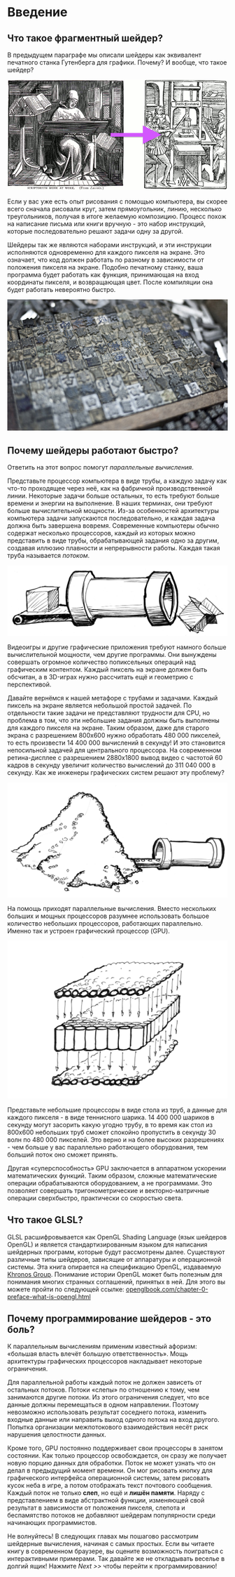 # Введение
## Что такое фрагментный шейдер?

В предыдущем параграфе мы описали шейдеры как эквивалент печатного станка Гутенберга для графики. Почему? И вообще, что такое шейдер?

![Слева: буква за буквой (монах-переписчик за работой, Вильям Блэйдс, 1891). Справа: страница за страницей (печатный станок, Ролт-Уилер, 1920).](print.png)

Если у вас уже есть опыт рисования с помощью компьютера, вы скорее всего сначала рисовали круг, затем прямоугольник, линию, несколько треугольников, получая в итоге желаемую композицию. Процесс похож на написание письма или книги вручную - это набор инструкций, которые последовательно решают задачи одну за другой.

Шейдеры так же являются наборами инструкций, и эти инструкции исполняются одновременно для каждого пикселя на экране. Это означает, что код должен работать по разному в зависимости от положения пикселя на экране. Подобно печатному станку, ваша программа будет работать как функция, принимающая на вход координаты пикселя, и возвращающая цвет. После компиляции она будет работать невероятно быстро.

![Китайский наборный шрифт](typepress.jpg)

## Почему шейдеры работают быстро?

Ответить на этот вопрос помогут *параллельные вычисления*.

Представьте процессор компьютера в виде трубы, а каждую задачу как что-то проходящее через неё, как на фабричной производственной линии. Некоторые задачи больше остальных, то есть требуют больше времени и энергии на выполнение. В наших терминах, они требуют больше вычислительной мощности. Из-за особенностей архитектуры компьютера задачи запускаются последовательно, и каждая задача должна быть завершена вовремя. Современные компьютеры обычно содержат несколько процессоров, каждый из которых можно представить в виде трубы, обрабатывающей задания одно за другим, создавая иллюзию плавности и непрерывности работы. Каждая такая труба называется *потоком*.

![Центральный процессор](00.jpeg)

Видеоигры и другие графические приложения требуют намного больше вычислительной мощности, чем другие программы. Они вынуждены совершать огромное количество попиксельных операций над графическим контентом. Каждый пиксель на экране должен быть обсчитан, а в 3D-играх нужно рассчитать ещё и геометрию с перспективой.

Давайте вернёмся к нашей метафоре с трубами и задачами. Каждый пиксель на экране является небольшой простой задачей. По отдельности такие задачи не представляют трудности для CPU, но проблема в том, что эти небольшие задания должны быть выполнены для каждого пикселя на экране. Таким образом, даже для старого экрана с разрешением 800х600 нужно обработать 480 000 пикселей, то есть произвести 14 400 000 вычислений в секунду! И это становится непосильной задачей для центрального процессора. На современном ретина-дисплее с разрешением 2880х1800 вывод видео с частотой 60 кадров в секунду увеличит количество вычислений до 311 040 000 в секунду. Как же инженеры графических систем решают эту проблему?

![](03.jpeg)

На помощь приходят параллельные вычисления. Вместо нескольких больших и мощных процессоров разумнее использовать большое количество небольших процессоров, работающих параллельно. Именно так и устроен графический процессор (GPU).

![GPU](04.jpeg)

Представьте небольшие процессоры в виде стола из труб, а данные для каждого пикселя - в виде теннисного шарика. 14 400 000 шариков в секунду могут засорить какую угодно трубу, в то время как стол из 800х600 небольших труб сможет спокойно пропустить в секунду 30 волн по 480 000 пикселей. Это верно и на более высоких разрешениях - чем больше у вас параллельно работающего оборудования, тем больший поток оно сможет принять.

Другая «суперспособность» GPU заключается в аппаратном ускорении математических функций. Таким образом, сложные математические операции обрабатываются оборудованием, а не программами. Это позволяет совершать тригонометрические и векторно-матричные операции сверхбыстро, практически со скоростью света.

## Что такое GLSL?

GLSL расшифровывается как OpenGL Shading Language (язык шейдеров OpenGL) и является стандартизированным языком для написания шейдерных программ, которые будут рассмотрены далее. Существуют различные типы шейдеров, зависящие от аппаратуры и операционной системы. Эта книга опирается на спецификацию OpenGL, издаваемую [Khronos Group](https://www.khronos.org/opengl/). Понимание истории OpenGL может быть полезным для понимания многих странных соглашений, принятых в ней. Для этого вы можете пройти по следующей ссылке: [openglbook.com/chapter-0-preface-what-is-opengl.html](http://openglbook.com/chapter-0-preface-what-is-opengl.html)

## Почему программирование шейдеров - это боль?

К параллельным вычислениям применим известный афоризм: «большая власть влечёт большую ответственность». Мощь архитектуры графических процессоров накладывает некоторые ограничения.

Для параллельной работы каждый поток не должен зависеть от остальных потоков. Потоки «слепы» по отношению к тому, чем занимаются другие потоки. Из этого ограничения следует, что все данные должны перемещаться в одном направлении. Поэтому невозможно использовать результат соседнего потока, изменить входные данные или направить выход одного потока на вход другого. Попытка организации межпотокового взаимодействия несёт риск нарушения целостности данных.

Кроме того, GPU постоянно поддерживает свои процессоры в занятом состоянии. Как только процессор освобождается, он сразу же получает новую порцию данных для обработки. Поток не может узнать что он делал в предыдущий момент времени. Он мог рисовать кнопку для графического интерфейса операционной системы, затем рисовать кусок неба в игре, а потом отображать текст почтового сообщения. Каждый поток не только **слеп**, но ещё и **лишён памяти**. Наряду с представлением в виде абстрактной функции, изменяющей свой результат в зависимости от положения пикселя, слепота и беспамятство потоков не добавляют шейдерам популярности среди начинающих программистов.

Не волнуйтесь! В следующих главах мы пошагово рассмотрим шейдерные вычисления, начиная с самых простых. Если вы читаете книгу в современном браузере, вы оцените возможность поиграться с интерактивными примерами. Так давайте же не откладывать веселье в долгий ящик! Нажмите *Next >>* чтобы перейти к программированию!
